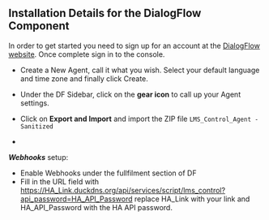 ## Installation Details for the DialogFlow Component
In order to get started you need to sign up for an account at the [DialogFlow website](https://dialogflow.com).  Once complete sign in to the console.
  - Create a New Agent, call it what you wish. Select your default language and time zone and finally click Create.
  - Under the DF Sidebar, click on the **gear icon** to call up your Agent settings.
  - Click on **Export and Import** and import the ZIP file `LMS_Control_Agent - Sanitized`

  - 


**_Webhooks_** setup:
- Enable Webhooks under the fullfilment section of DF
- Fill in the URL field with https://HA_Link.duckdns.org/api/services/script/lms_control?api_password=HA_API_Password replace HA_Link with your link and HA_API_Password with the HA API password.

